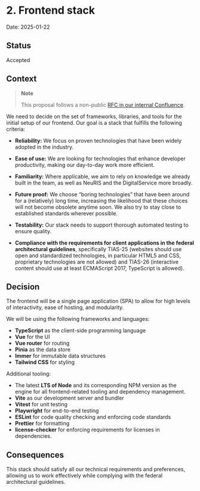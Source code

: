 # 2. Frontend stack

Date: 2025-01-22

## Status

Accepted

## Context

> **Note** 
>
> This proposal follows a non-public [RFC in our internal Confluence](https://digitalservicebund.atlassian.net/wiki/spaces/VER/pages/866615297/RFC+0001+-+Frontend+stack).

We need to decide on the set of frameworks, libraries, and tools for the initial setup of our frontend. Our goal is a stack that fulfills the following criteria:

- **Reliability:** We focus on proven technologies that have been widely adopted in the industry.

- **Ease of use:** We are looking for technologies that enhance developer productivity, making our day-to-day work more efficient.

- **Familiarity:** Where applicable, we aim to rely on knowledge we already built in the team, as well as NeuRIS and the DigitalService more broadly.

- **Future proof:** We choose “boring technologies” that have been around for a (relatively) long time, increasing the likelihood that these choices will not become obsolete anytime soon. We also try to stay close to established standards wherever possible.

- **Testability:** Our stack needs to support thorough automated testing to ensure quality.

- **Compliance with the requirements for client applications in the federal architectural guidelines**, specifically TIAS-25 (websites should use open and standardized technologies, in particular HTML5 and CSS, proprietary technologies are not allowed) and TIAS-26 (interactive content should use at least ECMAScript 2017, TypeScript is allowed).

## Decision

The frontend will be a single page application (SPA) to allow for high levels of interactivity, ease of hosting, and modularity.

We will be using the following frameworks and languages:

- **TypeScript** as the client-side programming language
- **Vue** for the UI
- **Vue router** for routing
- **Pinia** as the data store
- **Immer** for immutable data structures
- **Tailwind CSS** for styling

Additional tooling:

- The latest **LTS of Node** and its corresponding NPM version as the engine for all frontend-related tooling and dependency management.
- **Vite** as our development server and bundler
- **Vitest** for unit testing
- **Playwright** for end-to-end testing
- **ESLint** for code quality checking and enforcing code standards
- **Prettier** for formatting
- **license-checker** for enforcing requirements for licenses in dependencies.

## Consequences

This stack should satisfy all our technical requirements and preferences, allowing us to work effectively while complying with the federal architectural guidelines.